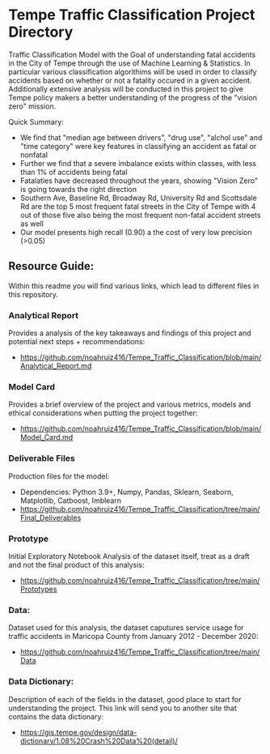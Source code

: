 # Tempe Traffic Classification Project Directory
Traffic Classification Model with the Goal of understanding fatal accidents in the City of Tempe through the use of Machine Learning & Statistics. In particular various classification algorithims will be used in order to classify accidents based on whether or not a fatality occured in a given accident. Additionally extensive analysis will be conducted in this project to give Tempe policy makers a better understanding of the progress of the "vision zero" mission.

Quick Summary:
- We find that "median age between drivers", "drug use", "alchol use" and "time category" were key features in classifying an accident as fatal or nonfatal 
- Further we find that a severe imbalance exists within classes, with less than 1% of accidents being fatal 
- Fatalaties have decreased throughout the years, showing "Vision Zero" is going towards the right direction 
- Southern Ave, Baseline Rd, Broadway Rd, University Rd and Scottsdale Rd are the top 5 most frequent fatal streets in the City of Tempe with 4 out of those five also being the most frequent non-fatal accident streets as well
- Our model presents high recall (0.90) a the cost of very low precision (>0.05)

## Resource Guide:
Within this readme you will find various links, which lead to different files in this repository. 

### Analytical Report 
Provides a analysis of the key takeaways and findings of this project and potential next steps + recommendations:
- https://github.com/noahruiz416/Tempe_Traffic_Classification/blob/main/Analytical_Report.md

### Model Card 
Provides a brief overview of the project and various metrics, models and ethical considerations when putting the project together:
- https://github.com/noahruiz416/Tempe_Traffic_Classification/blob/main/Model_Card.md

### Deliverable Files 
Production files for the model:
- Dependencies: Python 3.9+, Numpy, Pandas, Sklearn, Seaborn, Matplotlib, Catboost, Imblearn
- https://github.com/noahruiz416/Tempe_Traffic_Classification/tree/main/Final_Deliverables

### Prototype
Initial Exploratory Notebook Analysis of the dataset itself, treat as a draft and not the final product of this analysis:
- https://github.com/noahruiz416/Tempe_Traffic_Classification/tree/main/Prototypes

### Data:
Dataset used for this analysis, the dataset caputures service usage for traffic accidents  in Maricopa County from January 2012 - December 2020:
- https://github.com/noahruiz416/Tempe_Traffic_Classification/tree/main/Data

### Data Dictionary:
Description of each of the fields in the dataset, good place to start for understanding the project. This link will send you to another site that contains the data dictionary:
- https://gis.tempe.gov/design/data-dictionary/1.08%20Crash%20Data%20(detail)/
